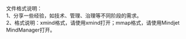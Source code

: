文件格式说明：   
1、分享一些经验，如技术、管理、治理等不同阶段的需求。  
2、格式说明：xmind格式，请使用xmind打开；mmap格式，请使用Mindjet MindManager打开。  
